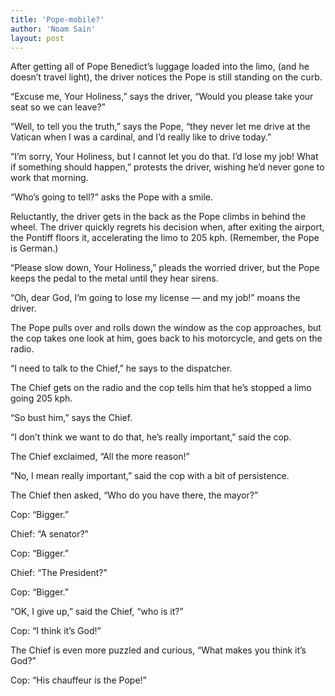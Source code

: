 ```yaml
---
title: 'Pope-mobile?'
author: 'Noam Sain'
layout: post
---
```


After getting all of Pope Benedict’s luggage loaded into the limo, (and he doesn’t travel light), the driver notices the Pope is still standing on the curb.

“Excuse me, Your Holiness,” says the driver, “Would you please take your seat so we can leave?”

“Well, to tell you the truth,” says the Pope, “they never let me drive at the Vatican when I was a cardinal, and I’d really like to drive today.”

“I’m sorry, Your Holiness, but I cannot let you do that. I’d lose my job! What if something should happen,” protests the driver, wishing he’d never gone to work that morning.

“Who’s going to tell?” asks the Pope with a smile.

Reluctantly, the driver gets in the back as the Pope climbs in behind the wheel. The driver quickly regrets his decision when, after exiting the airport, the Pontiff floors it, accelerating the limo to 205 kph. (Remember, the Pope is German.)

“Please slow down, Your Holiness,” pleads the worried driver, but the Pope keeps the pedal to the metal until they hear sirens.

“Oh, dear God, I’m going to lose my license — and my job!” moans the driver.

The Pope pulls over and rolls down the window as the cop approaches, but the cop takes one look at him, goes back to his motorcycle, and gets on the radio.

“I need to talk to the Chief,” he says to the dispatcher.

The Chief gets on the radio and the cop tells him that he’s stopped a limo going 205 kph.

“So bust him,” says the Chief.

“I don’t think we want to do that, he’s really important,” said the cop.

The Chief exclaimed, “All the more reason!”

“No, I mean really important,” said the cop with a bit of persistence.

The Chief then asked, “Who do you have there, the mayor?”

Cop: “Bigger.”

Chief: “A senator?”

Cop: “Bigger.”

Chief: “The President?”

Cop: “Bigger.”

“OK, I give up,” said the Chief, “who is it?”

Cop: “I think it’s God!”

The Chief is even more puzzled and curious, “What makes you think it’s God?”

Cop: “His chauffeur is the Pope!”
